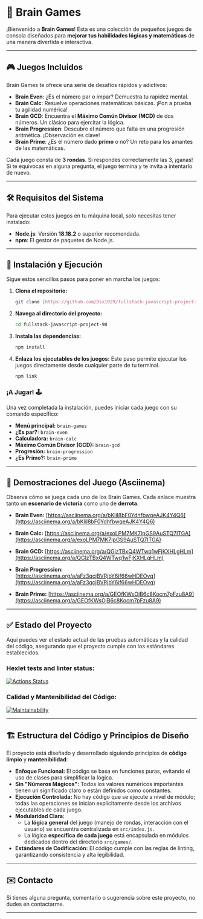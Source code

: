 # 🚀 Brain Games

¡Bienvenido a **Brain Games**! Esta es una colección de pequeños juegos de consola diseñados para **mejorar tus habilidades lógicas y matemáticas** de una manera divertida e interactiva.

---

## 🎮 Juegos Incluidos

Brain Games te ofrece una serie de desafíos rápidos y adictivos:

* **Brain Even**: ¿Es el número par o impar? Demuestra tu rapidez mental.
* **Brain Calc**: Resuelve operaciones matemáticas básicas. ¡Pon a prueba tu agilidad numérica!
* **Brain GCD**: Encuentra el **Máximo Común Divisor (MCD)** de dos números. Un clásico para ejercitar la lógica.
* **Brain Progression**: Descubre el número que falta en una progresión aritmética. ¡Observación es clave!
* **Brain Prime**: ¿Es el número dado **primo** o no? Un reto para los amantes de las matemáticas.

Cada juego consta de **3 rondas**. Si respondes correctamente las 3, ¡ganas! Si te equivocas en alguna pregunta, el juego termina y te invita a intentarlo de nuevo.

---

## 🛠️ Requisitos del Sistema

Para ejecutar estos juegos en tu máquina local, solo necesitas tener instalado:

* **Node.js**: Versión **18.18.2** o superior recomendada.
* **npm**: El gestor de paquetes de Node.js.

---

## 🚀 Instalación y Ejecución

Sigue estos sencillos pasos para poner en marcha los juegos:

1.  **Clona el repositorio:**
    ```bash
    git clone [https://github.com/Dsx1029/fullstack-javascript-project-98.git](https://github.com/Dsx1029/fullstack-javascript-project-98.git)
    ```

2.  **Navega al directorio del proyecto:**
    ```bash
    cd fullstack-javascript-project-98
    ```

3.  **Instala las dependencias:**
    ```bash
    npm install
    ```

4.  **Enlaza los ejecutables de los juegos:**
    Este paso permite ejecutar los juegos directamente desde cualquier parte de tu terminal.
    ```bash
    npm link
    ```

### ¡A Jugar! 🕹️

Una vez completada la instalación, puedes iniciar cada juego con su comando específico:

* **Menú principal:** `brain-games`
* **¿Es par?:** `brain-even`
* **Calculadora:** `brain-calc`
* **Máximo Común Divisor (GCD):** `brain-gcd`
* **Progresión:** `brain-progression`
* **¿Es Primo?:** `brain-prime`

---

## 👀 Demostraciones del Juego (Asciinema)

Observa cómo se juega cada uno de los Brain Games. Cada enlace muestra tanto un **escenario de victoria** como uno de **derrota**.

* **Brain Even:**
    [https://asciinema.org/a/bKlil8bF0YdhfbwqeAJK4Y4Q6](https://asciinema.org/a/bKlil8bF0YdhfbwqeAJK4Y4Q6)

* **Brain Calc:**
    [https://asciinema.org/a/exoLPM7MK7IpGS9AuSTQ7ITGA](https://asciinema.org/a/exoLPM7MK7IpGS9AuSTQ7ITGA)

* **Brain GCD:**
    [https://asciinema.org/a/QGlzTBxQ4WTwq1wFjKXHLgHLm](https://asciinema.org/a/QGlzTBxQ4WTwq1wFjKXHLgHLm)

* **Brain Progression:**
    [https://asciinema.org/a/aFz3qcjBVRjbY6if66wHDEOvq](https://asciinema.org/a/aFz3qcjBVRjbY6if66wHDEOvq)

* **Brain Prime:**
    [https://asciinema.org/a/GEOfKWsOjB6c8Kocm7pFzu8A9](https://asciinema.org/a/GEOfKWsOjB6c8Kocm7pFzu8A9)

---

## ✅ Estado del Proyecto

Aquí puedes ver el estado actual de las pruebas automáticas y la calidad del código, asegurando que el proyecto cumple con los estándares establecidos.

### Hexlet tests and linter status:
[![Actions Status](https://github.com/Dsx1029/fullstack-javascript-project-98/actions/workflows/hexlet-check.yml/badge.svg)](https://github.com/Dsx1029/fullstack-javascript-project-98/actions)

### Calidad y Mantenibilidad del Código:
[![Maintainability](https://qlty.sh/badges/ee0b5658-7939-4a69-a72b-f1da1bd070e6/maintainability.svg)](https://qlty.sh/gh/Dsx1029/projects/fullstack-javascript-project-98)

---

## 🏗️ Estructura del Código y Principios de Diseño

El proyecto está diseñado y desarrollado siguiendo principios de **código limpio** y **mantenibilidad**:

* **Enfoque Funcional:** El código se basa en funciones puras, evitando el uso de clases para simplificar la lógica.
* **Sin "Números Mágicos":** Todos los valores numéricos importantes tienen un significado claro o están definidos como constantes.
* **Ejecución Controlada:** No hay código que se ejecute a nivel de módulo; todas las operaciones se inician explícitamente desde los archivos ejecutables de cada juego.
* **Modularidad Clara:**
    * La **lógica general** del juego (manejo de rondas, interacción con el usuario) se encuentra centralizada en `src/index.js`.
    * La lógica **específica de cada juego** está encapsulada en módulos dedicados dentro del directorio `src/games/`.
* **Estándares de Codificación:** El código cumple con las reglas de linting, garantizando consistencia y alta legibilidad.

---

## ✉️ Contacto

Si tienes alguna pregunta, comentario o sugerencia sobre este proyecto, no dudes en contactarme.

---
